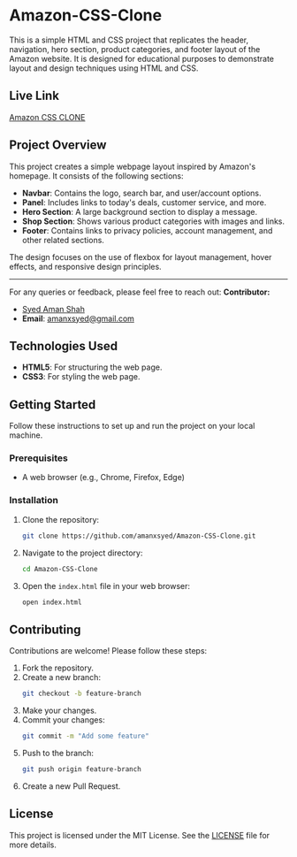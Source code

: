 # Amazon-CSS-Clone

This is a simple HTML and CSS project that replicates the header, navigation, hero section, product categories, and footer layout of the Amazon website. It is designed for educational purposes to demonstrate layout and design techniques using HTML and CSS.

## Live Link

[Amazon CSS CLONE](<https://amazon-css-clone.netlify.app/>)


## Project Overview

This project creates a simple webpage layout inspired by Amazon's homepage. It consists of the following sections:

- **Navbar**: Contains the logo, search bar, and user/account options.
- **Panel**: Includes links to today's deals, customer service, and more.
- **Hero Section**: A large background section to display a message.
- **Shop Section**: Shows various product categories with images and links.
- **Footer**: Contains links to privacy policies, account management, and other related sections.

The design focuses on the use of flexbox for layout management, hover effects, and responsive design principles.

---

For any queries or feedback, please feel free to reach out:
**Contributor:**

- [Syed Aman Shah](<https://github.com/amanxsyed>)
- **Email**: [amanxsyed@gmail.com](mailto:amanxsyed@gmail.com)

## Technologies Used

- **HTML5**: For structuring the web page.
- **CSS3**: For styling the web page.


## Getting Started

Follow these instructions to set up and run the project on your local machine.

### Prerequisites

- A web browser (e.g., Chrome, Firefox, Edge)

### Installation

1. Clone the repository:
    ```sh
    git clone https://github.com/amanxsyed/Amazon-CSS-Clone.git
    ```

2. Navigate to the project directory:
    ```sh
    cd Amazon-CSS-Clone
    ```

3. Open the `index.html` file in your web browser:
    ```sh
    open index.html
    ```

## Contributing

Contributions are welcome! Please follow these steps:

1. Fork the repository.
2. Create a new branch:
    ```sh
    git checkout -b feature-branch
    ```
3. Make your changes.
4. Commit your changes:
    ```sh
    git commit -m "Add some feature"
    ```
5. Push to the branch:
    ```sh
    git push origin feature-branch
    ```
6. Create a new Pull Request.

## License

This project is licensed under the MIT License. See the [LICENSE](LICENSE) file for more details.